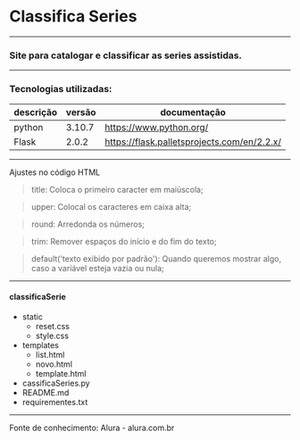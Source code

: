 # Classifica Series

---

### Site para catalogar e classificar as series assistidas.

---

### Tecnologias utilizadas: 

|descrição | versão | documentação |
|----------|--------|--------------|
|python | 3.10.7 | https://www.python.org/ | 
|Flask | 2.0.2  | https://flask.palletsprojects.com/en/2.2.x/ |

---
Ajustes no código HTML
> title: Coloca o primeiro caracter em maiúscola;

> upper: Colocal os caracteres em caixa alta;

>round: Arredonda os números;

>trim: Remover espaços do início e do fim do texto;

>default('texto exibido por padrão'): Quando queremos mostrar algo, caso a variável esteja vazia ou nula;

---

#### classificaSerie
- static
  - reset.css
  - style.css
- templates
  - list.html
  - novo.html
  - template.html
- cassificaSeries.py
- README.md
- requirementes.txt

---

Fonte de conhecimento:
Alura - alura.com.br